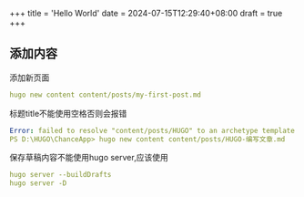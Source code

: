 +++
title = 'Hello World'
date = 2024-07-15T12:29:40+08:00
draft = true
+++
## 添加内容

添加新页面

```yaml
hugo new content content/posts/my-first-post.md
```

标题title不能使用空格否则会报错

```yaml
Error: failed to resolve "content/posts/HUGO" to an archetype template
PS D:\HUGO\ChanceApp> hugo new content content/posts/HUGO-编写文章.md
```

保存草稿内容不能使用hugo server,应该使用

```yaml
hugo server --buildDrafts
hugo server -D
```

